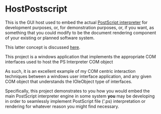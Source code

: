 # HostPostscript

This is the GUI host used to embed the actual [PostScript interpreter](../PostScript) for development purposes, or, for demonstration purposes, or, if you want,
as something that you could modify to be the document rendering component of your existing or planned software system.

This latter concept is discussed [here](../PostScriptInterpreter/#note).

This project is a windows application that implements the appropriate COM interfaces used to host the PS Interpreter COM object

As such, it is an excellent example of my COM centric interaction techniques between a windows user interface application, and any given COM object
that understands the IOleObject type of interfaces.

Specifically, this project demonstrates to you how you would embed the main PostScript interpreter engine in some system **you** may be developing in order 
to seamlessly implement PostScript file ('.ps) interpretation or rendering for whatever reason you might find necessary.

